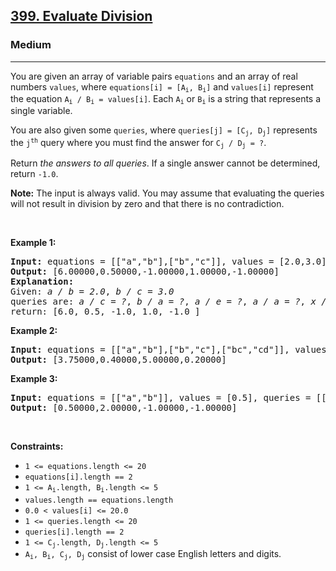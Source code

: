 <h2><a href="https://leetcode.com/problems/evaluate-division/">399. Evaluate Division</a></h2><h3>Medium</h3><hr><div style="user-select: auto;"><p style="user-select: auto;">You are given an array of variable pairs <code style="user-select: auto;">equations</code> and an array of real numbers <code style="user-select: auto;">values</code>, where <code style="user-select: auto;">equations[i] = [A<sub style="user-select: auto;">i</sub>, B<sub style="user-select: auto;">i</sub>]</code> and <code style="user-select: auto;">values[i]</code> represent the equation <code style="user-select: auto;">A<sub style="user-select: auto;">i</sub> / B<sub style="user-select: auto;">i</sub> = values[i]</code>. Each <code style="user-select: auto;">A<sub style="user-select: auto;">i</sub></code> or <code style="user-select: auto;">B<sub style="user-select: auto;">i</sub></code> is a string that represents a single variable.</p>

<p style="user-select: auto;">You are also given some <code style="user-select: auto;">queries</code>, where <code style="user-select: auto;">queries[j] = [C<sub style="user-select: auto;">j</sub>, D<sub style="user-select: auto;">j</sub>]</code> represents the <code style="user-select: auto;">j<sup style="user-select: auto;">th</sup></code> query where you must find the answer for <code style="user-select: auto;">C<sub style="user-select: auto;">j</sub> / D<sub style="user-select: auto;">j</sub> = ?</code>.</p>

<p style="user-select: auto;">Return <em style="user-select: auto;">the answers to all queries</em>. If a single answer cannot be determined, return <code style="user-select: auto;">-1.0</code>.</p>

<p style="user-select: auto;"><strong style="user-select: auto;">Note:</strong> The input is always valid. You may assume that evaluating the queries will not result in division by zero and that there is no contradiction.</p>

<p style="user-select: auto;">&nbsp;</p>
<p style="user-select: auto;"><strong style="user-select: auto;">Example 1:</strong></p>

<pre style="position: relative; user-select: auto;"><strong style="user-select: auto;">Input:</strong> equations = [["a","b"],["b","c"]], values = [2.0,3.0], queries = [["a","c"],["b","a"],["a","e"],["a","a"],["x","x"]]
<strong style="user-select: auto;">Output:</strong> [6.00000,0.50000,-1.00000,1.00000,-1.00000]
<strong style="user-select: auto;">Explanation:</strong> 
Given: <em style="user-select: auto;">a / b = 2.0</em>, <em style="user-select: auto;">b / c = 3.0</em>
queries are: <em style="user-select: auto;">a / c = ?</em>, <em style="user-select: auto;">b / a = ?</em>, <em style="user-select: auto;">a / e = ?</em>, <em style="user-select: auto;">a / a = ?</em>, <em style="user-select: auto;">x / x = ?</em>
return: [6.0, 0.5, -1.0, 1.0, -1.0 ]
<div class="open_grepper_editor" title="Edit &amp; Save To Grepper" style="user-select: auto;"></div></pre>

<p style="user-select: auto;"><strong style="user-select: auto;">Example 2:</strong></p>

<pre style="position: relative; user-select: auto;"><strong style="user-select: auto;">Input:</strong> equations = [["a","b"],["b","c"],["bc","cd"]], values = [1.5,2.5,5.0], queries = [["a","c"],["c","b"],["bc","cd"],["cd","bc"]]
<strong style="user-select: auto;">Output:</strong> [3.75000,0.40000,5.00000,0.20000]
<div class="open_grepper_editor" title="Edit &amp; Save To Grepper" style="user-select: auto;"></div></pre>

<p style="user-select: auto;"><strong style="user-select: auto;">Example 3:</strong></p>

<pre style="position: relative; user-select: auto;"><strong style="user-select: auto;">Input:</strong> equations = [["a","b"]], values = [0.5], queries = [["a","b"],["b","a"],["a","c"],["x","y"]]
<strong style="user-select: auto;">Output:</strong> [0.50000,2.00000,-1.00000,-1.00000]
<div class="open_grepper_editor" title="Edit &amp; Save To Grepper" style="user-select: auto;"></div></pre>

<p style="user-select: auto;">&nbsp;</p>
<p style="user-select: auto;"><strong style="user-select: auto;">Constraints:</strong></p>

<ul style="user-select: auto;">
	<li style="user-select: auto;"><code style="user-select: auto;">1 &lt;= equations.length &lt;= 20</code></li>
	<li style="user-select: auto;"><code style="user-select: auto;">equations[i].length == 2</code></li>
	<li style="user-select: auto;"><code style="user-select: auto;">1 &lt;= A<sub style="user-select: auto;">i</sub>.length, B<sub style="user-select: auto;">i</sub>.length &lt;= 5</code></li>
	<li style="user-select: auto;"><code style="user-select: auto;">values.length == equations.length</code></li>
	<li style="user-select: auto;"><code style="user-select: auto;">0.0 &lt; values[i] &lt;= 20.0</code></li>
	<li style="user-select: auto;"><code style="user-select: auto;">1 &lt;= queries.length &lt;= 20</code></li>
	<li style="user-select: auto;"><code style="user-select: auto;">queries[i].length == 2</code></li>
	<li style="user-select: auto;"><code style="user-select: auto;">1 &lt;= C<sub style="user-select: auto;">j</sub>.length, D<sub style="user-select: auto;">j</sub>.length &lt;= 5</code></li>
	<li style="user-select: auto;"><code style="user-select: auto;">A<sub style="user-select: auto;">i</sub>, B<sub style="user-select: auto;">i</sub>, C<sub style="user-select: auto;">j</sub>, D<sub style="user-select: auto;">j</sub></code> consist of lower case English letters and digits.</li>
</ul>
</div>